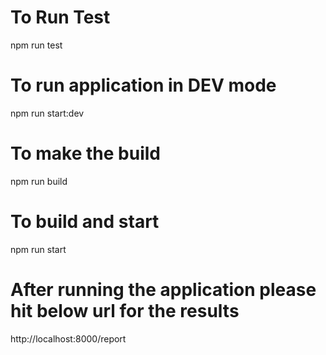 # To Run Test
npm run test

# To run application in DEV mode
npm run start:dev

# To make the build
npm run build

# To build and start
npm run start 


# After running the application please hit below url for the results
http://localhost:8000/report




